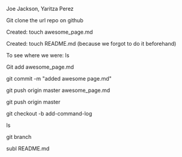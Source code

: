 Joe Jackson, Yaritza Perez

Git clone the url repo on github

Created: touch awesome_page.md

Created:  touch README.md (because we forgot to do it beforehand)

To see where we were: ls

Git add awesome_page.md

 git commit -m "added awesome page.md"
 
 git push origin master awesome_page.md

 git push origin master

 git checkout -b add-command-log

 ls

git branch
 
 subl README.md
